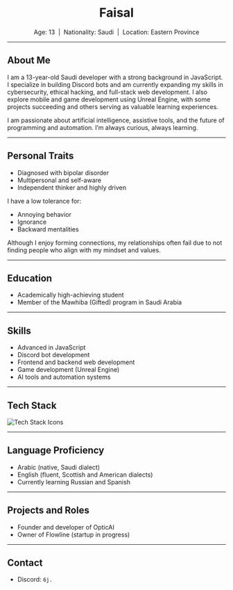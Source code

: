 <h1 align="center">Faisal</h1>

<p align="center">
  Age: 13 &nbsp;|&nbsp; Nationality: Saudi &nbsp;|&nbsp; Location: Eastern Province
</p>

---

## About Me

I am a 13-year-old Saudi developer with a strong background in JavaScript. I specialize in building Discord bots and am currently expanding my skills in cybersecurity, ethical hacking, and full-stack web development. I also explore mobile and game development using Unreal Engine, with some projects succeeding and others serving as valuable learning experiences.

I am passionate about artificial intelligence, assistive tools, and the future of programming and automation. I’m always curious, always learning.

---

## Personal Traits

- Diagnosed with bipolar disorder
- Multipersonal and self-aware
- Independent thinker and highly driven

I have a low tolerance for:
- Annoying behavior
- Ignorance
- Backward mentalities

Although I enjoy forming connections, my relationships often fail due to not finding people who align with my mindset and values.

---

## Education

- Academically high-achieving student
- Member of the Mawhiba (Gifted) program in Saudi Arabia

---

## Skills

- Advanced in JavaScript
- Discord bot development
- Frontend and backend web development
- Game development (Unreal Engine)
- AI tools and automation systems

---

## Tech Stack

<p align="left">
  <img src="https://skillicons.dev/icons?i=js,nodejs,html,css,git,github,unreal,vscode,linux" alt="Tech Stack Icons">
</p>

---

## Language Proficiency

- Arabic (native, Saudi dialect)
- English (fluent, Scottish and American dialects)
- Currently learning Russian and Spanish

---

## Projects and Roles

- Founder and developer of OpticAI
- Owner of Flowline (startup in progress)

---

## Contact

- Discord: `6j.`
